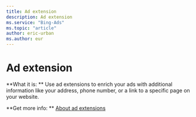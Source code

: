 ```yaml
---
title: Ad extension
description: Ad extension
ms.service: "Bing-Ads"
ms.topic: "article"
author: eric-urban
ms.author: eur
---
```


# Ad extension

**What it is: **    Use ad extensions to enrich your ads with additional information like your address, phone number, or a link to a specific page on your website.

**Get more info: **    [About ad extensions](../hlp_BA_CONC_AboutAdExtensions.md)


